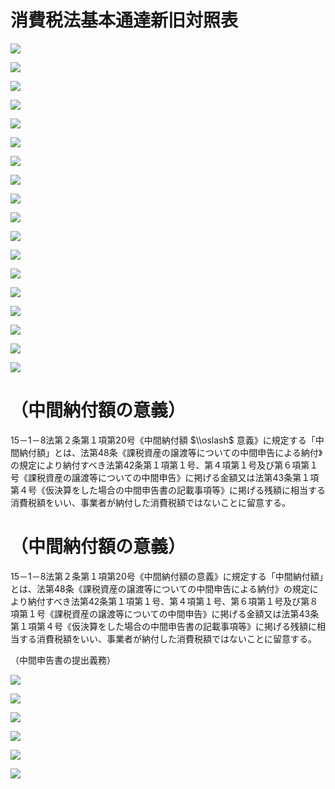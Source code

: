 # 消費税法基本通達新旧対照表

![](https://www.nta.go.jp/tmp/d64dbe96-cd8b-43a2-8d33-5111964cc3a9/images/2d79e90c4a9694a4fea198dec3118f4f02945f87a91f9f28068e96c5ec126c37.jpg)

![](https://www.nta.go.jp/tmp/d64dbe96-cd8b-43a2-8d33-5111964cc3a9/images/f483177fad7aa634f9bb5aee4e524b0d7515a99ec52e1951782901b78f10581d.jpg)

![](https://www.nta.go.jp/tmp/d64dbe96-cd8b-43a2-8d33-5111964cc3a9/images/109e6a7d636bf6ebcb05572f9b391691bc3a3ed40295c31e3ece4d003b321d72.jpg)

![](https://www.nta.go.jp/tmp/d64dbe96-cd8b-43a2-8d33-5111964cc3a9/images/9a39e138c60a309fc3ab2802dbb1cf970717540710f8d9afc34d207ae1999992.jpg)

![](https://www.nta.go.jp/tmp/d64dbe96-cd8b-43a2-8d33-5111964cc3a9/images/e815170ff1c90d9c927315f04f00e2282dc6f098ad58a6cf645db69b353cccd3.jpg)

![](https://www.nta.go.jp/tmp/d64dbe96-cd8b-43a2-8d33-5111964cc3a9/images/9c5a9eaa8ed40d1436f9db26b0f615d7fc2da152b10bea37b602a11f261c1563.jpg)

![](https://www.nta.go.jp/tmp/d64dbe96-cd8b-43a2-8d33-5111964cc3a9/images/47c194db7120dabc6f2a414ff418ba4f29e91171729328432b68f7f9f5168f81.jpg)

![](https://www.nta.go.jp/tmp/d64dbe96-cd8b-43a2-8d33-5111964cc3a9/images/82c6e29d7af0384d8a673d1ce83ffa67ff5eaba747380ed854ab5cf9099fc974.jpg)

![](https://www.nta.go.jp/tmp/d64dbe96-cd8b-43a2-8d33-5111964cc3a9/images/d49376630c290085b6f2fa26fca3b7f5950b4e1d8824a7d66fe3df487d2dc809.jpg)

![](https://www.nta.go.jp/tmp/d64dbe96-cd8b-43a2-8d33-5111964cc3a9/images/fbb7a23b18063c95f37f33631cefff323029dd0fd57d91c4e84a3f3605357b84.jpg)

![](https://www.nta.go.jp/tmp/d64dbe96-cd8b-43a2-8d33-5111964cc3a9/images/8a636f74db23a1507c2f60d177ede1001a24ae85a13197e02aec41cb7fe9f07b.jpg)

![](https://www.nta.go.jp/tmp/d64dbe96-cd8b-43a2-8d33-5111964cc3a9/images/edf99627d0125cf5a6455d0a3d1a463cc168a2424a2db47f53c560ad84dc7451.jpg)

![](https://www.nta.go.jp/tmp/d64dbe96-cd8b-43a2-8d33-5111964cc3a9/images/05011a5da2f6a0abad7c80d792b971eb7f0d0f4ac3177773fba695d3ffa7a05d.jpg)

![](https://www.nta.go.jp/tmp/d64dbe96-cd8b-43a2-8d33-5111964cc3a9/images/4acad740226c5ca5c1daa33a19dd27046f3d5545d6edf6773724cc88b8e0850a.jpg)

![](https://www.nta.go.jp/tmp/d64dbe96-cd8b-43a2-8d33-5111964cc3a9/images/88ae14bd63ec1b72d5ae81780884a70b48f81910fda8fc3a816a7f996f39dda7.jpg)

![](https://www.nta.go.jp/tmp/d64dbe96-cd8b-43a2-8d33-5111964cc3a9/images/0c162c1a33c1c81f90a91b67fce7c0830a45c730d94f9a0a5916b9be365fa885.jpg)

![](https://www.nta.go.jp/tmp/d64dbe96-cd8b-43a2-8d33-5111964cc3a9/images/ecd96253d8f2a9495856db786901e352f4d33ac482ef713b2dbdc628ec87db5b.jpg)

![](https://www.nta.go.jp/tmp/d64dbe96-cd8b-43a2-8d33-5111964cc3a9/images/62fcf53b10fd297162c77a6f80dc5a81b1a71e0c0ba20ad299f7df14b4734a44.jpg)

# （中間納付額の意義）

15－1－8法第２条第１項第20号《中間納付額 $\\oslash$ 意義》に規定する「中間納付額」とは、法第48条《課税資産の譲渡等についての中間申告による納付》の規定により納付すべき法第42条第１項第１号、第４項第１号及び第６項第１号《課税資産の譲渡等についての中間申告》に掲げる金額又は法第43条第１項第４号《仮決算をした場合の中間申告書の記載事項等》に掲げる残額に相当する消費税額をいい、事業者が納付した消費税額ではないことに留意する。

# （中間納付額の意義）

15－1－8法第２条第１項第20号《中間納付額の意義》に規定する「中間納付額」とは、法第48条《課税資産の譲渡等についての中間申告による納付》の規定により納付すべき法第42条第１項第１号、第４項第１号、第６項第１号及び第８項第１号《課税資産の譲渡等についての中間申告》に掲げる金額又は法第43条第１項第４号《仮決算をした場合の中間申告書の記載事項等》に掲げる残額に相当する消費税額をいい、事業者が納付した消費税額ではないことに留意する。

（中間申告書の提出義務）

![](https://www.nta.go.jp/tmp/d64dbe96-cd8b-43a2-8d33-5111964cc3a9/images/8e7c2adb5f9159aad94be4c22f5c8b5a3d758a597dfaf6f8228e25db3197df9f.jpg)

![](https://www.nta.go.jp/tmp/d64dbe96-cd8b-43a2-8d33-5111964cc3a9/images/51487ca6e76d20e100a37eea367eb8af71dbc6ae22193f4099a17b5f0d6f462a.jpg)

![](https://www.nta.go.jp/tmp/d64dbe96-cd8b-43a2-8d33-5111964cc3a9/images/4a2a08c3c68074d302ed975754251068faf1da8c50216a7ea174afca8b5418ca.jpg)

![](https://www.nta.go.jp/tmp/d64dbe96-cd8b-43a2-8d33-5111964cc3a9/images/4c13c08d718c9ed17eb0025659b28fd2208420f0c0cde06aa7708490073fd2e3.jpg)

![](https://www.nta.go.jp/tmp/d64dbe96-cd8b-43a2-8d33-5111964cc3a9/images/a0f56b062a19d4b4a1008d176a6412e6d08e39bab592658d8732c9fb85c3b313.jpg)

![](https://www.nta.go.jp/tmp/d64dbe96-cd8b-43a2-8d33-5111964cc3a9/images/d2c93dc4ee9d7121c6e378b64932122be51c17470bceb23d32feec05593c5824.jpg)